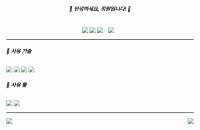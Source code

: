 <!DOCTYPE html>
<html>
<head>
<meta charset = "UTF-8">
</head>
<body>

<div style="margin: 40px;" align = "center">


<h5>👋 안녕하세요, 정원입니다! 👋</h5>


</div>



<div align="center">


<a href="https://github.com/heehortus"><img src="https://img.shields.io/badge/깃허브-181717?style=float-square&logo=Github&logoColor=white"/></a>
<a href="https://velog.io/@hee_hortus"><img src="https://img.shields.io/badge/벨로그-3DDC84?style=flat-square&logo=Blogger&logoColor=white"/></a>
<a href="mailto:hee.hortus@gmail.com"><img src="https://img.shields.io/badge/지메일-EA4335?style=flat-square&logo=Gmail&logoColor=white&link=mailto:hee.hortus@gmail.com"/></a>
<img src="http://img.shields.io/badge/-인스타그램-black?style=flat&logo=Instagram&link=https://instagram.com/he.e.hortus/" style="height : auto; margin-left : 10px; margin-right : 10px;"/>
<hr/>

<div class align = "left">
<h6><b> 📖 사용 기술 </b></h6>


<img src="https://img.shields.io/badge/C++-00599C?style=flat-square&logo=Cplusplus&logoColor=white"/>
<img src="https://img.shields.io/badge/HTML-E34F26?style=flat-square&logo=HTML5&logoColor=white"/>
<img src="https://img.shields.io/badge/CSS-1572B6?style=flat-square&logo=CSS3&logoColor=white"/>
<img src="https://img.shields.io/badge/JavaScript-F7DF1E?style=flat-square&logo=JavaScript&logoColor=black"/>

<h6><b> 📌 사용 툴 </b> </h6>
<img src="https://img.shields.io/badge/UNITY-FFFFFF?style=flat&logo=Unity&logoColor=black"/>
<img src="https://img.shields.io/badge/PhotoShop-31A8FF?style=flat&logo=AdobePhotoshop&logoColor=white"/>
</div>

<hr>


<img align = "left" src="https://github-readme-stats.vercel.app/api/top-langs/?username=heehortus&langs_count=8&theme=cobalt&bg_color=white&locale=kr"/>

<img align = "right" src="https://github-readme-stats.vercel.app/api?username=heehortus&show_icons=true&theme=cobalt&bg_color=white&locale=kr"/>

